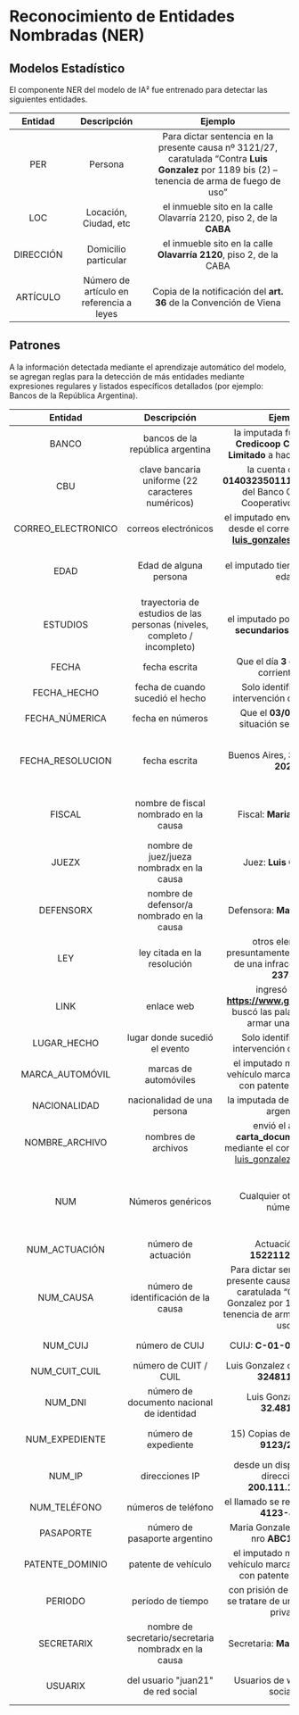 # Reconocimiento de Entidades Nombradas (NER)

## Modelos Estadístico

El componente NER del modelo de IA² fue entrenado para detectar las siguientes entidades.

| Entidad   | Descripción | Ejemplo  |
| :-------: | :---------: | :------: |
|PER|Persona|Para dictar sentencia en la presente causa nº 3121/27, caratulada “Contra **Luis Gonzalez** por 1189 bis (2) – tenencia de arma de fuego de uso” |
|LOC|Locación, Ciudad, etc|el inmueble sito en la calle Olavarría 2120, piso 2, de la **CABA**|
|DIRECCIÓN|Domicilio particular|el inmueble sito en la calle **Olavarría 2120**, piso 2, de la CABA |
|ARTÍCULO|Número de artículo en referencia a leyes|Copia de la notificación del **art. 36** de la Convención de Viena|

## Patrones

A la información detectada mediante el aprendizaje automático del modelo, se agregan reglas para la detección de más entidades mediante expresiones regulares y listados específicos detallados (por ejemplo: Bancos de la República Argentina).

| Entidad   | Descripción | Ejemplo  | Referencia | Pipeline |
| :-------: | :---------: | :------: | :--------: | :------: |
|BANCO|bancos de la república argentina|la imputada fue al **Banco Credicoop Cooperativo Limitado** a hacer un trámite| [Bancos soportados](pipeline_components/entity_ruler.py#L61)| Ruler |
|CBU|clave bancaria uniforme (22 caracteres numéricos)|la cuenta con CBU **0140323501111111500292** del Banco Credicoop Cooperativo Limitado| 22 digitos seguidos| Ruler |
|CORREO_ELECTRONICO|correos electrónicos|el imputado envió dicho texto desde el correo electrónico **luis_gonzales@mail.com**|[Formato](https://github.com/explosion/spaCy/blob/047fb9f8b8cfe99abc8455aa990fa2c2dd3d4c84/spacy/lang/lex_attrs.py#L10) | Ruler |
|EDAD|Edad de alguna persona|el imputado tiene **21** años de edad| Número seguidos de *años* y que contiene *edad* en oración| Custom |
|ESTUDIOS|trayectoria de estudios de las personas (niveles, completo / incompleto)|el imputado posee **estudios secundarios completos**|[Combinaciones soportadas](pipeline_components/entity_ruler.py#L350)| Ruler |
|FECHA|fecha escrita|Que el día **3 de julio** del corriente año|[Combinaciones soportadas](pipeline_components/entity_ruler.py#L399)| Ruler |
|FECHA_HECHO|fecha de cuando sucedió el hecho|Solo identificable por intervención de personas| | Etiquetado Manual |
|FECHA_NÚMERICA|fecha en números|Que el **03/07/2021** la situación sea aclarada|[Formatos soportados](pipeline_components/entity_ruler.py#L380)| Ruler |
|FECHA_RESOLUCION|fecha escrita|Buenos Aires, **3 de julio del 2020**|Primera fecha que aparece (primeros tokens, o entre las 1eras entidades si antes hay loc o cuij)| Custom |
|FISCAL|nombre de fiscal nombrado en la causa|Fiscal: **Maria Gonzalez**|*Fiscal* o *fiscalía* antes de identificación como *PER* | Custom |
|JUEZX|nombre de juez/jueza nombradx en la causa|Juez: **Luis Gonzalez**| *Juez* antes de identificación como *PER*| Custom |
|DEFENSORX|nombre de defensor/a nombrado en la causa|Defensora: **Maria Gonzalez**|*Defensor* o *Defensora* antes de  identificación como *PER* | Custom |
|LEY|ley citada en la resolución|otros elementos presuntamente constitutivos de una infracción a la ley **23737**| Palabra *ley* antes de número| Custom |
|LINK|enlace web|ingresó al sitio **https://www.google.com/** y buscó las palabras “como armar una bomba”|[Formato soportado](https://github.com/explosion/spaCy/blob/047fb9f8b8cfe99abc8455aa990fa2c2dd3d4c84/spacy/lang/lex_attrs.py#L124)| Ruler |
|LUGAR_HECHO|lugar donde sucedió el evento|Solo identificable por intervención de personas| | Etiquetado Manual |
|MARCA_AUTOMÓVIL|marcas de automóviles|el imputado manejaba un vehículo marca **volkswagen** con patente FHG-456| [Marcas soportadas](pipeline_components/entity_ruler.py#L1)| Ruler |
|NACIONALIDAD|nacionalidad de una persona|la imputada de nacionalidad argentina|[Soportadas](pipeline_components/entity_ruler.py#L487)| Ruler |
|NOMBRE_ARCHIVO|nombres de archivos|envió el archivo **carta_documento.docx** mediante el correo eletrónico luis_gonzalez@mail.com|[Tipos soportados, incluye extensión](pipeline_components/entity_ruler.py#L594) | Ruler |
|NUM|Números genéricos|Cualquier otra entidad númerica| Cualquier otro número que no haga referencia a páginas, articulos y unidades de medida| Entity Matcher |
|NUM_ACTUACIÓN|número de actuación|Actuación Nro: **15221125/2020**|Palabra vecina tiene *nro actuación* | Custom |
|NUM_CAUSA|número de identificación de la causa|Para dictar sentencia en la presente causa nº **3121/27**, caratulada “Contra Luis Gonzalez por 1189 bis (2) – tenencia de arma de fuego de uso”| Cuando encuentra *caso* o *n° causa* previamente | Custom |
|NUM_CUIJ|número de CUIJ|CUIJ: **C-01-00480932-3**|Palabra vecina es CUIJ| Ruler, Custom |
|NUM_CUIT_CUIL|número de CUIT / CUIL|Luis Gonzalez con CUIT **20-32481145-7**| [Formato soportado](pipeline_components/entity_ruler.py#L593)| Ruler |
|NUM_DNI|número de documento nacional de identidad|Luis Gonzalez, DNI **32.481.145**|[Formatos soportados](pipeline_components/entity_ruler.py#L361)| Ruler |
|NUM_EXPEDIENTE|número de expediente|15) Copias del expediente **9123/2011**;| Palabras vecinas tiene *n°* y/o *expediente*| Cusdtom |
|NUM_IP|direcciones IP|desde un dispositivo con dirección IP **200.111.111.111**|[Formatos soportados](pipeline_components/entity_ruler.py#L374)| Ruler, Custom |
|NUM_TELÉFONO|números de teléfono|el llamado se realizó desde el **4123-4123**|[Formatos soportados](pipeline_components/entity_ruler.py#L367)| Ruler, Custom |
|PASAPORTE|número de pasaporte argentino|Maria Gonzalez, pasaporte nro **ABC123456** | [Formato soportado](pipeline_components/entity_ruler.py#L596)| Ruler |
|PATENTE_DOMINIO|patente de vehículo|el imputado manejaba un vehículo marca volkswagen con patente **FHG-456**|[Formatos soportados](pipeline_components/entity_ruler.py#L330)| Ruler |
|PERIODO|período de tiempo|con prisión de **seis años**, si se tratare de un instrumento privado|[Formatos soportados](pipeline_components/entity_custom.py#L5)| Custom |
|SECRETARIX|nombre de secretario/secretaria nombradx en la causa|Secretaria: **María Gonzalez**| *Secretario* antes de identificación como *PER* | Custom |
|USUARIX|del usuario "juan21" de red social|Usuarios de web o redes sociales|Soporta patrón *del usuario "nombredelusuario"* | Ruler |
